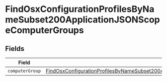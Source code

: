# FindOsxConfigurationProfilesByNameSubset200ApplicationJSONScopeComputerGroups


## Fields

| Field                                                                                                                                                                                                               | Type                                                                                                                                                                                                                | Required                                                                                                                                                                                                            | Description                                                                                                                                                                                                         |
| ------------------------------------------------------------------------------------------------------------------------------------------------------------------------------------------------------------------- | ------------------------------------------------------------------------------------------------------------------------------------------------------------------------------------------------------------------- | ------------------------------------------------------------------------------------------------------------------------------------------------------------------------------------------------------------------- | ------------------------------------------------------------------------------------------------------------------------------------------------------------------------------------------------------------------- |
| `computerGroup`                                                                                                                                                                                                     | [FindOsxConfigurationProfilesByNameSubset200ApplicationJSONScopeComputerGroupsComputerGroup](../../models/operations/findosxconfigurationprofilesbynamesubset200applicationjsonscopecomputergroupscomputergroup.md) | :heavy_minus_sign:                                                                                                                                                                                                  | N/A                                                                                                                                                                                                                 |
